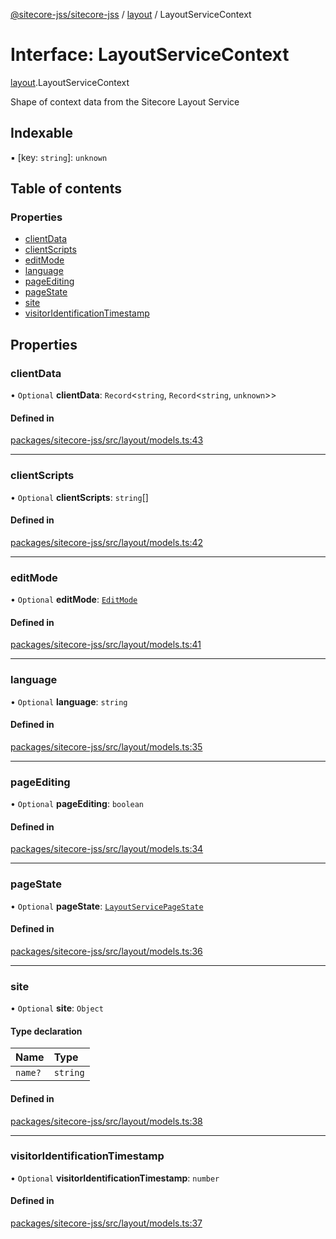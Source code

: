 [@sitecore-jss/sitecore-jss](../README.md) / [layout](../modules/layout.md) / LayoutServiceContext

# Interface: LayoutServiceContext

[layout](../modules/layout.md).LayoutServiceContext

Shape of context data from the Sitecore Layout Service

## Indexable

▪ [key: `string`]: `unknown`

## Table of contents

### Properties

- [clientData](layout.LayoutServiceContext.md#clientdata)
- [clientScripts](layout.LayoutServiceContext.md#clientscripts)
- [editMode](layout.LayoutServiceContext.md#editmode)
- [language](layout.LayoutServiceContext.md#language)
- [pageEditing](layout.LayoutServiceContext.md#pageediting)
- [pageState](layout.LayoutServiceContext.md#pagestate)
- [site](layout.LayoutServiceContext.md#site)
- [visitorIdentificationTimestamp](layout.LayoutServiceContext.md#visitoridentificationtimestamp)

## Properties

### clientData

• `Optional` **clientData**: `Record`\<`string`, `Record`\<`string`, `unknown`\>\>

#### Defined in

[packages/sitecore-jss/src/layout/models.ts:43](https://github.com/Sitecore/jss/blob/70a58c007/packages/sitecore-jss/src/layout/models.ts#L43)

___

### clientScripts

• `Optional` **clientScripts**: `string`[]

#### Defined in

[packages/sitecore-jss/src/layout/models.ts:42](https://github.com/Sitecore/jss/blob/70a58c007/packages/sitecore-jss/src/layout/models.ts#L42)

___

### editMode

• `Optional` **editMode**: [`EditMode`](../enums/layout.EditMode.md)

#### Defined in

[packages/sitecore-jss/src/layout/models.ts:41](https://github.com/Sitecore/jss/blob/70a58c007/packages/sitecore-jss/src/layout/models.ts#L41)

___

### language

• `Optional` **language**: `string`

#### Defined in

[packages/sitecore-jss/src/layout/models.ts:35](https://github.com/Sitecore/jss/blob/70a58c007/packages/sitecore-jss/src/layout/models.ts#L35)

___

### pageEditing

• `Optional` **pageEditing**: `boolean`

#### Defined in

[packages/sitecore-jss/src/layout/models.ts:34](https://github.com/Sitecore/jss/blob/70a58c007/packages/sitecore-jss/src/layout/models.ts#L34)

___

### pageState

• `Optional` **pageState**: [`LayoutServicePageState`](../enums/layout.LayoutServicePageState.md)

#### Defined in

[packages/sitecore-jss/src/layout/models.ts:36](https://github.com/Sitecore/jss/blob/70a58c007/packages/sitecore-jss/src/layout/models.ts#L36)

___

### site

• `Optional` **site**: `Object`

#### Type declaration

| Name | Type |
| :------ | :------ |
| `name?` | `string` |

#### Defined in

[packages/sitecore-jss/src/layout/models.ts:38](https://github.com/Sitecore/jss/blob/70a58c007/packages/sitecore-jss/src/layout/models.ts#L38)

___

### visitorIdentificationTimestamp

• `Optional` **visitorIdentificationTimestamp**: `number`

#### Defined in

[packages/sitecore-jss/src/layout/models.ts:37](https://github.com/Sitecore/jss/blob/70a58c007/packages/sitecore-jss/src/layout/models.ts#L37)
